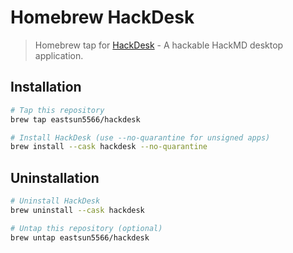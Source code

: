 # Homebrew HackDesk

> Homebrew tap for [HackDesk](https://hackdesk.eastsun.me/) - A hackable HackMD desktop application.

## Installation

```sh
# Tap this repository
brew tap eastsun5566/hackdesk

# Install HackDesk (use --no-quarantine for unsigned apps)
brew install --cask hackdesk --no-quarantine
```

## Uninstallation

```sh
# Uninstall HackDesk
brew uninstall --cask hackdesk

# Untap this repository (optional)
brew untap eastsun5566/hackdesk
```

